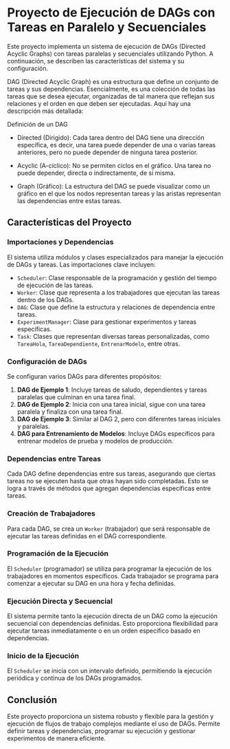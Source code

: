 # Proyecto de Ejecución de DAGs con Tareas en Paralelo y Secuenciales

Este proyecto implementa un sistema de ejecución de DAGs (Directed Acyclic Graphs) con tareas paralelas y secuenciales utilizando Python. A continuación, se describen las características del sistema y su configuración.

DAG (Directed Acyclic Graph) es una estructura que define un conjunto de tareas y sus dependencias. Esencialmente, es una colección de todas las tareas que se desea ejecutar, organizadas de tal manera que reflejan sus relaciones y el orden en que deben ser ejecutadas. Aquí hay una descripción más detallada:

Definición de un DAG
- Directed (Dirigido): Cada tarea dentro del DAG tiene una dirección específica, es decir, una tarea puede depender de una o varias tareas anteriores, pero no puede depender de ninguna tarea posterior.

- Acyclic (A-cíclico): No se permiten ciclos en el gráfico. Una tarea no puede depender, directa o indirectamente, de sí misma.

- Graph (Gráfico): La estructura del DAG se puede visualizar como un gráfico en el que los nodos representan tareas y las aristas representan las dependencias entre estas tareas.

## Características del Proyecto

### Importaciones y Dependencias

El sistema utiliza módulos y clases especializados para manejar la ejecución de DAGs y tareas. Las importaciones clave incluyen:

- `Scheduler`: Clase responsable de la programación y gestión del tiempo de ejecución de las tareas.
- `Worker`: Clase que representa a los trabajadores que ejecutan las tareas dentro de los DAGs.
- `DAG`: Clase que define la estructura y relaciones de dependencia entre tareas.
- `ExperimentManager`: Clase para gestionar experimentos y tareas específicas.
- `Task`: Clases que representan diversas tareas personalizadas, como `TareaHola`, `TareaDependiente`, `EntrenarModelo`, entre otras.

### Configuración de DAGs

Se configuran varios DAGs para diferentes propósitos:

1. **DAG de Ejemplo 1**: Incluye tareas de saludo, dependientes y tareas paralelas que culminan en una tarea final.
2. **DAG de Ejemplo 2**: Inicia con una tarea inicial, sigue con una tarea paralela y finaliza con una tarea final.
3. **DAG de Ejemplo 3**: Similar al DAG 2, pero con diferentes tareas iniciales y paralelas.
4. **DAG para Entrenamiento de Modelos**: Incluye DAGs específicos para entrenar modelos de prueba y modelos de producción.

### Dependencias entre Tareas

Cada DAG define dependencias entre sus tareas, asegurando que ciertas tareas no se ejecuten hasta que otras hayan sido completadas. Esto se logra a través de métodos que agregan dependencias específicas entre tareas.

### Creación de Trabajadores

Para cada DAG, se crea un `Worker` (trabajador) que será responsable de ejecutar las tareas definidas en el DAG correspondiente.

### Programación de la Ejecución

El `Scheduler` (programador) se utiliza para programar la ejecución de los trabajadores en momentos específicos. Cada trabajador se programa para comenzar a ejecutar su DAG en una hora y fecha definidas.

### Ejecución Directa y Secuencial

El sistema permite tanto la ejecución directa de un DAG como la ejecución secuencial con dependencias definidas. Esto proporciona flexibilidad para ejecutar tareas inmediatamente o en un orden específico basado en dependencias.

### Inicio de la Ejecución

El `Scheduler` se inicia con un intervalo definido, permitiendo la ejecución periódica y continua de los DAGs programados.

## Conclusión

Este proyecto proporciona un sistema robusto y flexible para la gestión y ejecución de flujos de trabajo complejos mediante el uso de DAGs. Permite definir tareas y dependencias, programar su ejecución y gestionar experimentos de manera eficiente.
